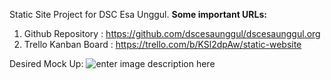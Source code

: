 Static Site Project for DSC Esa Unggul.
**Some important URLs:**

 1. Github Repository : https://github.com/dscesaunggul/dscesaunggul.org
 2. Trello Kanban Board : https://trello.com/b/KSl2dpAw/static-website
 
 Desired Mock Up:
 ![enter image description here](https://i.imgur.com/RjKmUfi.jpg)
